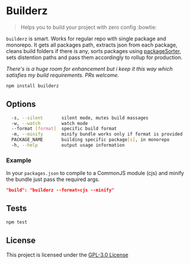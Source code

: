 # Builderz

> Helps you to build your project with zero config :bowtie:

`builderz` is smart. Works for regular repo with single package and monorepo. It
gets all packages path, extracts json from each package, cleans build folders if
there is any, sorts packages using [packageSorter](https://github.com/jalal246/packageSorter),
sets distention paths and pass them accordingly to rollup for production.

_There's is a huge room for enhancement but i keep it this way which satisfies
my build requirements. PRs welcome._

```bash
npm install builderz
```

## Options

```bash
  -s, --silent       silent mode, mutes build massages
  -w, --watch        watch mode
  --format [format]  specific build format
  -m, --minify       minify bundle works only if format is provided
  PACKAGE_NAME       building specific package[s], in monorepo
  -h, --help         output usage information
```

### Example

In your `packages.json` to compile to a CommonJS module (cjs) and minify the
bundle just pass the required args.

```json
"build": "builderz --format=cjs --minify"
```

## Tests

```sh
npm test
```

## License

This project is licensed under the [GPL-3.0 License](https://github.com/jalal246/builderz/blob/master/LICENSE)

